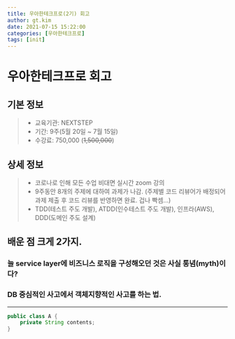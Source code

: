 ```yaml
---
title: 우아한테크프로(2기) 회고
author: gt.kim
date: 2021-07-15 15:22:00
categories: [우아한테크프로]
tags: [init]
---
```


# 우아한테크프로 회고

## 기본 정보

> - 교육기관: NEXTSTEP
> - 기간: 9주(5월 20일 ~ 7월 15일)
> - 수강료: 750,000 (~~1,500,000~~)

## 상세 정보

> - 코로나로 인해 모든 수업 비대면 실시간 zoom 강의
> - 9주동안 8개의 주제에 대하여 과제가 나감. (주제별 코드 리뷰어가 배정되어 과제 제출 후 코드 리뷰를 반영하면 완료. 겁나 빡셈...)
> - TDD(테스트 주도 개발), ATDD(인수테스트 주도 개발), 인프라(AWS), DDD(도메인 주도 설계)

## 배운 점 크게 2가지.

### 늘 service layer에 비즈니스 로직을 구성해오던 것은 사실 통념(myth)이다?

### DB 중심적인 사고에서 객체지향적인 사고를 하는 법.


---

```java
public class A {
    private String contents;
}
```
